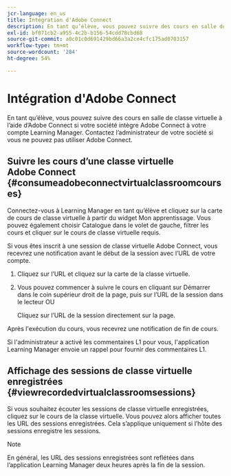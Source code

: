 ```yaml
---
jcr-language: en_us
title: Intégration d'Adobe Connect
description: En tant qu’élève, vous pouvez suivre des cours en salle de classe virtuelle à l’aide d’Adobe Connect si votre société intègre Adobe Connect à votre compte Learning Manager. Contactez l’administrateur de votre société si vous ne pouvez pas utiliser Adobe Connect.
exl-id: bf071cb2-a955-4c2b-b156-54cdd78cbd68
source-git-commit: a0c01c0d691429bd66a3a2ce4cfc175ad0703157
workflow-type: tm+mt
source-wordcount: '284'
ht-degree: 54%

---
```


# Intégration d&#39;Adobe Connect

En tant qu’élève, vous pouvez suivre des cours en salle de classe virtuelle à l’aide d’Adobe Connect si votre société intègre Adobe Connect à votre compte Learning Manager. Contactez l’administrateur de votre société si vous ne pouvez pas utiliser Adobe Connect.

## Suivre les cours d’une classe virtuelle Adobe Connect {#consumeadobeconnectvirtualclassroomcourses}

Connectez-vous à Learning Manager en tant qu’élève et cliquez sur la carte de cours de classe virtuelle à partir du widget Mon apprentissage. Vous pouvez également choisir Catalogue dans le volet de gauche, filtrer les cours et cliquer sur le cours de classe virtuelle requis.

Si vous êtes inscrit à une session de classe virtuelle Adobe Connect, vous recevrez une notification avant le début de la session avec l’URL de votre compte.

1. Cliquez sur l’URL et cliquez sur la carte de la classe virtuelle.
1. Vous pouvez commencer à suivre le cours en cliquant sur Démarrer dans le coin supérieur droit de la page, puis sur l’URL de la session dans le lecteur OU

   Cliquez sur l’URL de la session directement sur la page.

Après l&#39;exécution du cours, vous recevrez une notification de fin de cours.

Si l&#39;administrateur a activé les commentaires L1 pour vous, l&#39;application Learning Manager envoie un rappel pour fournir des commentaires L1.

## Affichage des sessions de classe virtuelle enregistrées {#viewrecordedvirtualclassroomsessions}

Si vous souhaitez écouter les sessions de classe virtuelle enregistrées, cliquez sur le cours de la classe virtuelle. Vous pouvez alors afficher toutes les URL des sessions enregistrées. Cela s’applique uniquement si l’hôte des sessions enregistre les sessions.

>[!NOTE]
>
>En général, les URL des sessions enregistrées sont reflétées dans l’application Learning Manager deux heures après la fin de la session.
